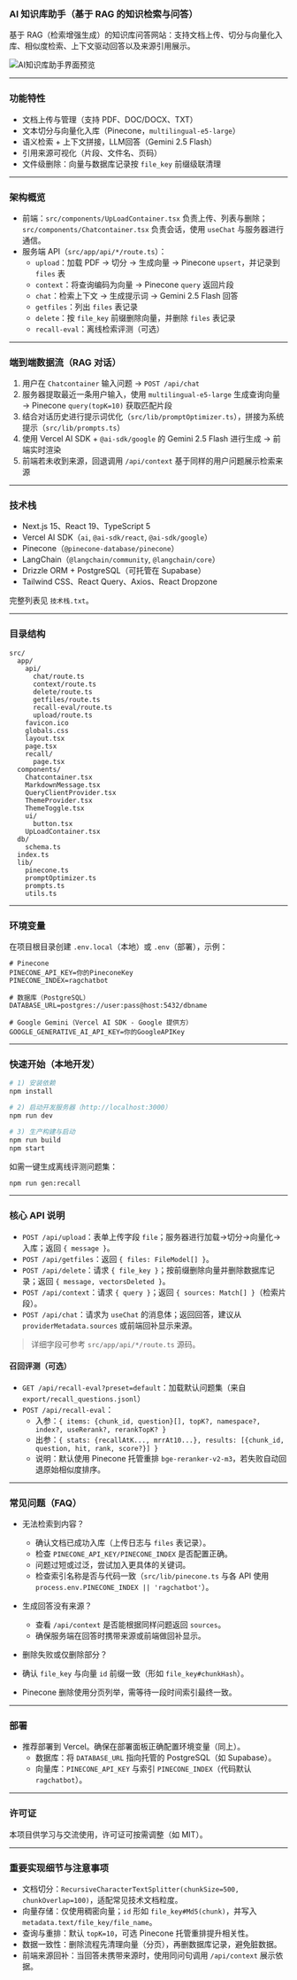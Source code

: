 ### AI 知识库助手（基于 RAG 的知识检索与问答）

基于 RAG（检索增强生成）的知识库问答网站：支持文档上传、切分与向量化入库、相似度检索、上下文驱动回答以及来源引用展示。

![AI知识库助手界面预览](./public/001.png)

---

### 功能特性

- 文档上传与管理（支持 PDF、DOC/DOCX、TXT）
- 文本切分与向量化入库（Pinecone，`multilingual-e5-large`）
- 语义检索 + 上下文拼接，LLM回答（Gemini 2.5 Flash）
- 引用来源可视化（片段、文件名、页码）
- 文件级删除：向量与数据库记录按 `file_key` 前缀级联清理

---

### 架构概览

- 前端：`src/components/UpLoadContainer.tsx` 负责上传、列表与删除；`src/components/Chatcontainer.tsx` 负责会话，使用 `useChat` 与服务器进行通信。
- 服务端 API（`src/app/api/*/route.ts`）：
  - `upload`：加载 PDF → 切分 → 生成向量 → Pinecone `upsert`，并记录到 `files` 表
  - `context`：将查询编码为向量 → Pinecone `query` 返回片段
  - `chat`：检索上下文 → 生成提示词 → Gemini 2.5 Flash 回答
  - `getfiles`：列出 `files` 表记录
  - `delete`：按 `file_key` 前缀删除向量，并删除 `files` 表记录
  - `recall-eval`：离线检索评测（可选）

---

### 端到端数据流（RAG 对话）

1) 用户在 `Chatcontainer` 输入问题 → `POST /api/chat`
2) 服务器提取最近一条用户输入，使用 `multilingual-e5-large` 生成查询向量 → Pinecone `query(topK=10)` 获取匹配片段
3) 结合对话历史进行提示词优化（`src/lib/promptOptimizer.ts`），拼接为系统提示（`src/lib/prompts.ts`）
4) 使用 Vercel AI SDK + `@ai-sdk/google` 的 Gemini 2.5 Flash 进行生成 → 前端实时渲染
5) 前端若未收到来源，回退调用 `/api/context` 基于同样的用户问题展示检索来源

---

### 技术栈

- Next.js 15、React 19、TypeScript 5
- Vercel AI SDK（`ai`, `@ai-sdk/react`, `@ai-sdk/google`）
- Pinecone（`@pinecone-database/pinecone`）
- LangChain（`@langchain/community`, `@langchain/core`）
- Drizzle ORM + PostgreSQL（可托管在 Supabase）
- Tailwind CSS、React Query、Axios、React Dropzone

完整列表见 `技术栈.txt`。

---

### 目录结构

```text
src/
  app/
    api/
      chat/route.ts
      context/route.ts
      delete/route.ts
      getfiles/route.ts
      recall-eval/route.ts
      upload/route.ts
    favicon.ico
    globals.css
    layout.tsx
    page.tsx
    recall/
      page.tsx
  components/
    Chatcontainer.tsx
    MarkdownMessage.tsx
    QueryClientProvider.tsx
    ThemeProvider.tsx
    ThemeToggle.tsx
    ui/
      button.tsx
    UpLoadContainer.tsx
  db/
    schema.ts
  index.ts
  lib/
    pinecone.ts
    promptOptimizer.ts
    prompts.ts
    utils.ts
```

---

### 环境变量

在项目根目录创建 `.env.local`（本地）或 `.env`（部署），示例：

```env
# Pinecone
PINECONE_API_KEY=你的PineconeKey
PINECONE_INDEX=ragchatbot

# 数据库（PostgreSQL）
DATABASE_URL=postgres://user:pass@host:5432/dbname

# Google Gemini（Vercel AI SDK - Google 提供方）
GOOGLE_GENERATIVE_AI_API_KEY=你的GoogleAPIKey
```

---

### 快速开始（本地开发）

```bash
# 1) 安装依赖
npm install

# 2) 启动开发服务器（http://localhost:3000）
npm run dev

# 3) 生产构建与启动
npm run build
npm start
```

如需一键生成离线评测问题集：

```bash
npm run gen:recall
```

---

### 核心 API 说明

- `POST /api/upload`：表单上传字段 `file`；服务器进行加载→切分→向量化→入库；返回 `{ message }`。
- `POST /api/getfiles`：返回 `{ files: FileModel[] }`。
- `POST /api/delete`：请求 `{ file_key }`；按前缀删除向量并删除数据库记录；返回 `{ message, vectorsDeleted }`。
- `POST /api/context`：请求 `{ query }`；返回 `{ sources: Match[] }`（检索片段）。
- `POST /api/chat`：请求为 `useChat` 的消息体；返回回答，建议从 `providerMetadata.sources` 或前端回补显示来源。

> 详细字段可参考 `src/app/api/*/route.ts` 源码。

#### 召回评测（可选）
- `GET /api/recall-eval?preset=default`：加载默认问题集（来自 `export/recall_questions.jsonl`）
- `POST /api/recall-eval`：
  - 入参：`{ items: {chunk_id, question}[], topK?, namespace?, index?, useRerank?, rerankTopK? }`
  - 出参：`{ stats: {recallAtK..., mrrAt10...}, results: [{chunk_id, question, hit, rank, score?}] }`
  - 说明：默认使用 Pinecone 托管重排 `bge-reranker-v2-m3`，若失败自动回退原始相似度排序。

---

### 常见问题（FAQ）

- 无法检索到内容？
  - 确认文档已成功入库（上传日志与 `files` 表记录）。
  - 检查 `PINECONE_API_KEY/PINECONE_INDEX` 是否配置正确。
  - 问题过短或过泛，尝试加入更具体的关键词。
  - 检查索引名称是否与代码一致（`src/lib/pinecone.ts` 与各 API 使用 `process.env.PINECONE_INDEX || 'ragchatbot'`）。

- 生成回答没有来源？
  - 查看 `/api/context` 是否能根据同样问题返回 `sources`。
  - 确保服务端在回答时携带来源或前端做回补显示。
  
 - 删除失败或仅删除部分？
  - 确认 `file_key` 与向量 `id` 前缀一致（形如 `file_key#chunkHash`）。
  - Pinecone 删除使用分页列举，需等待一段时间索引最终一致。

---

### 部署

- 推荐部署到 Vercel。确保在部署面板正确配置环境变量（同上）。
  - 数据库：将 `DATABASE_URL` 指向托管的 PostgreSQL（如 Supabase）。
  - 向量库：`PINECONE_API_KEY` 与索引 `PINECONE_INDEX`（代码默认 `ragchatbot`）。

---

### 许可证

本项目供学习与交流使用，许可证可按需调整（如 MIT）。

---

### 重要实现细节与注意事项

- 文档切分：`RecursiveCharacterTextSplitter(chunkSize=500, chunkOverlap=100)`，适配常见技术文档粒度。
- 向量存储：仅使用稠密向量；`id` 形如 `file_key#Md5(chunk)`，并写入 `metadata.text/file_key/file_name`。
- 查询与重排：默认 `topK=10`，可选 Pinecone 托管重排提升相关性。
- 数据一致性：删除流程先清理向量（分页），再删数据库记录，避免脏数据。
- 前端来源回补：当回答未携带来源时，使用同问句调用 `/api/context` 展示依据。

